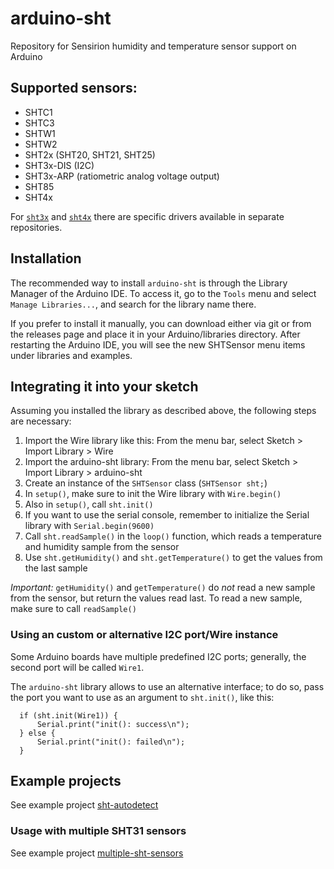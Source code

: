 # arduino-sht
Repository for Sensirion humidity and temperature sensor support on Arduino

## Supported sensors:
- SHTC1
- SHTC3
- SHTW1
- SHTW2
- SHT2x (SHT20, SHT21, SHT25)
- SHT3x-DIS (I2C)
- SHT3x-ARP (ratiometric analog voltage output)
- SHT85
- SHT4x

For <code><a href="https://github.com/Sensirion/arduino-i2c-sht3x">sht3x</a></code> and <code><a href="https://github.com/Sensirion/arduino-i2c-sht4x">sht4x</a></code> there are specific drivers available in separate repositories.

## Installation

The recommended way to install ```arduino-sht``` is through the Library
Manager of the Arduino IDE. To access it, go to the ```Tools``` menu and
select ```Manage Libraries...```, and search for the library name there.

If you prefer to install it manually, you can download either via git or from
the releases page and place it in your Arduino/libraries directory. After
restarting the Arduino IDE, you will see the new SHTSensor menu items under
libraries and examples.

## Integrating it into your sketch

Assuming you installed the library as described above, the following steps are
necessary:

1. Import the Wire library like this: From the menu bar, select Sketch > Import
   Library > Wire
1. Import the arduino-sht library: From the menu bar, select Sketch >
   Import Library > arduino-sht
1. Create an instance of the `SHTSensor` class (`SHTSensor sht;`)
2. In `setup()`, make sure to init the Wire library with `Wire.begin()`
3. Also in `setup()`, call `sht.init()` 
5. If you want to use the serial console, remember to initialize the Serial
   library with `Serial.begin(9600)`
1. Call `sht.readSample()` in the `loop()` function, which reads a temperature
   and humidity sample from the sensor
2. Use `sht.getHumidity()` and `sht.getTemperature()` to get the values from
   the last sample

*Important:* `getHumidity()` and `getTemperature()` do *not* read a new sample
from the sensor, but return the values read last. To read a new sample, make
sure to call `readSample()`

### Using an custom or alternative I2C port/Wire instance

Some Arduino boards have multiple predefined I2C ports; generally, the second port will be called `Wire1`.

The `arduino-sht` library allows to use an alternative interface; to do so, pass the port you want to use as an argument to `sht.init()`, like this:
```
  if (sht.init(Wire1)) {
      Serial.print("init(): success\n");
  } else {
      Serial.print("init(): failed\n");
  }
```

## Example projects

See example project
[sht-autodetect](examples/sht-autodetect/sht-autodetect.ino)

### Usage with multiple SHT31 sensors

See example project
[multiple-sht-sensors](examples/multiple-sht-sensors/multiple-sht-sensors.ino)
